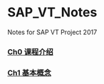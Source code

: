 # SAP_VT_Notes
Notes for SAP VT Project 2017

### [Ch0 课程介绍](https://github.com/songkuixi/SAP_VT_Notes/blob/master/Ch0%20课程介绍.md)

### [Ch1 基本概念](https://github.com/songkuixi/SAP_VT_Notes/blob/master/Ch1%20基本概念.md)
